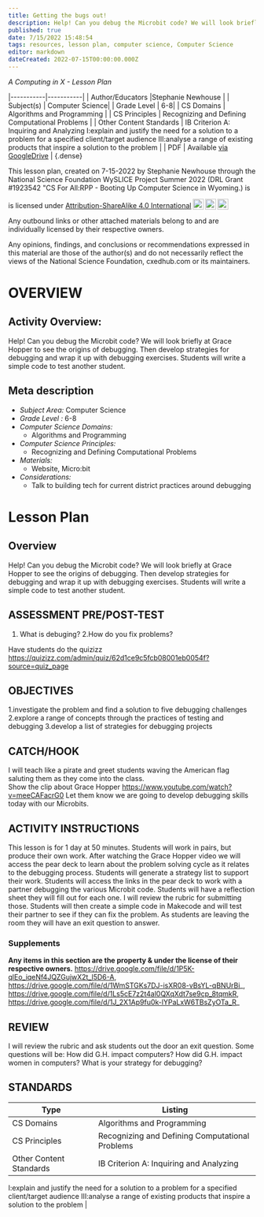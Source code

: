 ```yaml
---
title: Getting the bugs out!
description: Help! Can you debug the Microbit code? We will look briefly at Grace Hopper to see the origins of debugging. Then develop strategies for debugging and wrap it up with debugging exercises. Students will write a simple code to test another student.
published: true
date: 7/15/2022 15:48:54
tags: resources, lesson plan, computer science, Computer Science 
editor: markdown
dateCreated: 2022-07-15T00:00:00.000Z
---
```

*A Computing in X - Lesson Plan*

|-----------|-----------|
| Author/Educators |Stephanie Newhouse |
| Subject(s) | Computer Science|
| Grade Level | 6-8|
| CS Domains | Algorithms and Programming |
| CS Principles | Recognizing and Defining Computational Problems |
| Other Content Standards | IB Criterion A: Inquiring and Analyzing
I:explain and justify the need for a solution to a problem for a specified
client/target audience
III:analyse a range of existing products that inspire a solution to the problem | 
| PDF | Available [via GoogleDrive]() |
{.dense}






This lesson plan, created on 7-15-2022 by Stephanie Newhouse through the National Science Foundation WySLICE Project Summer 2022 (DRL Grant #1923542 "CS For All:RPP - Booting Up Computer Science in Wyoming.) is  <p xmlns:cc="http://creativecommons.org/ns#" >  is licensed under <a href="http://creativecommons.org/licenses/by-sa/4.0/?ref=chooser-v1" target="_blank" rel="license noopener noreferrer" style="display:inline-block;">Attribution-ShareAlike 4.0 International<img style="height:22px!important;margin-left:3px;vertical-align:text-bottom;" src="https://mirrors.creativecommons.org/presskit/icons/cc.svg?ref=chooser-v1"><img style="height:22px!important;margin-left:3px;vertical-align:text-bottom;" src="https://mirrors.creativecommons.org/presskit/icons/by.svg?ref=chooser-v1"><img style="height:22px!important;margin-left:3px;vertical-align:text-bottom;" src="https://mirrors.creativecommons.org/presskit/icons/sa.svg?ref=chooser-v1"></a></p>


Any outbound links or other attached materials belong to and are individually licensed by their respective owners. 


Any opinions, findings, and conclusions or recommendations expressed in this material are those of the author(s) and do not necessarily reflect the views of the National Science Foundation, cxedhub.com or its maintainers.


# OVERVIEW
## Activity Overview:  
Help! Can you debug the Microbit code? We will look briefly at Grace Hopper to see the origins of debugging. Then develop strategies for debugging and wrap it up with debugging exercises. Students will write a simple code to test another student.
## Meta description
+ *Subject Area:* Computer Science 
+ *Grade Level :* 6-8 
+ *Computer Science Domains:*
   + Algorithms and Programming
+ *Computer Science Principles:*
   + Recognizing and Defining Computational Problems
+ *Materials:* 
   + Website, Micro:bit
+ *Considerations:*
   + Talk to building tech for current district practices around debugging


# Lesson Plan
## Overview
Help! Can you debug the Microbit code? We will look briefly at Grace Hopper to see the origins of debugging. Then develop strategies for debugging and wrap it up with debugging exercises. Students will write a simple code to test another student.
## ASSESSMENT PRE/POST-TEST
1. What is debuging?
2.How do you fix problems?


Have students do the quizizz
https://quizizz.com/admin/quiz/62d1ce9c5fcb08001eb0054f?source=quiz_page
## OBJECTIVES
1.investigate the problem and find a solution to five debugging challenges
2.explore a range of concepts through the practices of testing and debugging
3.develop a list of strategies for debugging projects


## CATCH/HOOK
I will teach like a pirate and greet students waving the American flag saluting them as they come into the class.  
Show the clip about Grace Hopper https://www.youtube.com/watch?v=meeCAFacrG0
Let them know we are going to develop debugging skills today with our Microbits.


## ACTIVITY INSTRUCTIONS
This lesson is for 1 day at 50 minutes.  Students will work in pairs, but produce their own work.  After watching the Grace Hopper video we will access the pear deck to learn about the problem solving cycle as it relates to the debugging process.  Students will generate a strategy list to support their work.  Students will access the links in the pear deck to work with a partner debugging the various Microbit code.  Students will have a reflection sheet they will fill out for each one.  I will review the rubric for submitting those.  Students will then create a simple code in Makecode and will test their partner to see if they can fix the problem.  As students are leaving the room they will have an exit question to answer.


### Supplements
**Any items in this section are the property & under the license of their respective owners.**
https://drive.google.com/file/d/1P5K-qlEo_iqeNf4JQZGujwX2t_l5D6-A, https://drive.google.com/file/d/1WmSTGKs7DJ-isXR08-vBsYL-qBNUrBi_, https://drive.google.com/file/d/1Ls5cE7z2t4al0QXqXdt7se9cp_8tqmkR, https://drive.google.com/file/d/1J_2X1Ap9fu0k-lYPaLxW6TBsZyOTa_R_




## REVIEW
I will review the rubric and ask students out the door an exit question.  Some questions will be: How did G.H. impact computers?  How did G.H. impact women in computers?  What is your strategy for debugging?
## STANDARDS        
| Type | Listing | 
|-----------|-----------|
| CS Domains  | Algorithms and Programming|
| CS Principles   | Recognizing and Defining Computational Problems|
| Other Content Standards | IB Criterion A: Inquiring and Analyzing
I:explain and justify the need for a solution to a problem for a specified
client/target audience
III:analyse a range of existing products that inspire a solution to the problem  |